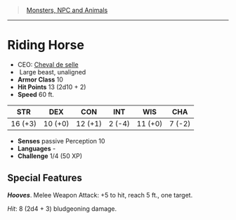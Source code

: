﻿> [Monsters, NPC and Animals](srd_monsters.md)

---

# Riding Horse

- CEO: [Cheval de selle](hd_monsters_cheval_de_selle.md)
-  Large beast, unaligned
- **Armor Class** 10
- **Hit Points** 13 (2d10 + 2)
- **Speed** 60 ft.

|STR|DEX|CON|INT|WIS|CHA|
|---|---|---|---|---|---|
|16 (+3)|10 (+0)|12 (+1)| 2 (-4)|11 (+0)| 7 (-2)|

- **Senses** passive Perception 10
- **Languages** -
- **Challenge** 1/4 (50 XP)

## Special Features

**_Hooves_**. Melee Weapon Attack: +5 to hit, reach 5 ft., one target.

_Hit_: 8 (2d4 + 3) bludgeoning damage.

